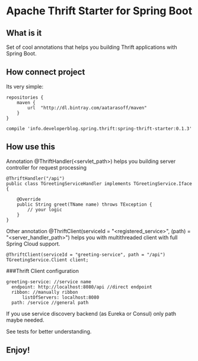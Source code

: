 # Apache Thrift Starter for Spring Boot

## What is it

Set of cool annotations that helps you building Thrift applications with Spring Boot.

## How connect project

Its very simple:

```
repositories {
    maven {
        url  "http://dl.bintray.com/aatarasoff/maven"
    }
}
```

```
compile 'info.developerblog.spring.thrift:spring-thrift-starter:0.1.3'
```

## How use this

Annotation @ThriftHandler(<servlet_path>) helps you building server controller for request processing

```
@ThriftHandler("/api")
public class TGreetingServiceHandler implements TGreetingService.Iface {

    @Override
    public String greet(TName name) throws TException {
        // your logic
    }
}
```

Other annotation @ThriftClient(serviceId = "<registered_service>", (path) = "<server_handler_path>") helps you with multithreaded client with full Spring Cloud support.

```
@ThriftClient(serviceId = "greeting-service", path = "/api")
TGreetingService.Client client;
```

###Thrift Client configuration

```
greeting-service: //service name
  endpoint: http://localhost:8080/api //direct endpoint
  ribbon: //manually ribbon
      listOfServers: localhost:8080
  path: /service //general path
```

If you use service discovery backend (as Eureka or Consul) only path maybe needed.

See tests for better understanding.

## Enjoy!


